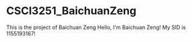 # CSCI3251_BaichuanZeng
This is the project of Baichuan Zeng
Hello, I'm Baichuan Zeng!
My SID is 1155193167!
